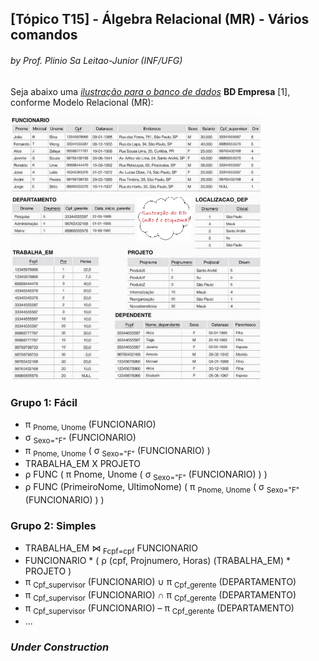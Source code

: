 ## [Tópico T15] - Álgebra Relacional (MR) - Vários comandos
###### *by Prof. Plinio Sa Leitao-Junior (INF/UFG)*

Seja abaixo uma [*ilustração para o banco de dados*](../media/fig-mr-2.jpg) **BD Empresa** [1], conforme Modelo Relacional (MR):

<img src="../media/fig-mr-2.jpg" width="400">

### Grupo 1: Fácil

-	π <sub>Pnome, Unome</sub> (FUNCIONARIO)
-	σ <sub>Sexo="F"</sub> (FUNCIONARIO)
-	π <sub>Pnome, Unome</sub> ( σ <sub>Sexo="F"</sub> (FUNCIONARIO) )
-	TRABALHA_EM  X  PROJETO
- ρ FUNC ( π Pnome, Unome ( σ <sub>Sexo="F"</sub> (FUNCIONARIO) ) )
- ρ FUNC (PrimeiroNome, UltimoNome) ( π <sub>Pnome, Unome</sub> ( σ <sub>Sexo="F"</sub> (FUNCIONARIO) ) )

### Grupo 2: Simples

- TRABALHA_EM &#8904; <sub>Fcpf=cpf</sub>  FUNCIONARIO
- FUNCIONARIO * ( ρ (cpf, Projnumero, Horas) (TRABALHA_EM) * PROJETO )
- π <sub>Cpf_supervisor</sub> (FUNCIONARIO) ∪ π <sub>Cpf_gerente</sub> (DEPARTAMENTO)
- π <sub>Cpf_supervisor</sub> (FUNCIONARIO) ∩ π <sub>Cpf_gerente</sub> (DEPARTAMENTO)
- π <sub>Cpf_supervisor</sub> (FUNCIONARIO) – π <sub>Cpf_gerente</sub> (DEPARTAMENTO)
- ...

### _Under Construction_
